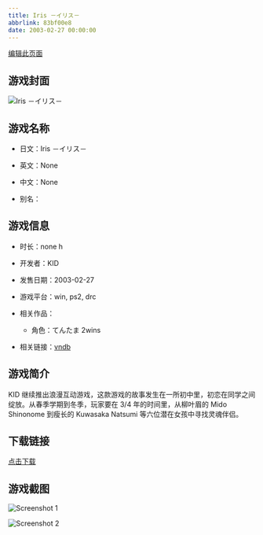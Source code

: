 ```yaml
---
title: Iris －イリス－
abbrlink: 83bf00e8
date: 2003-02-27 00:00:00
---
```

[编辑此页面](https://github.com/ACG-3/ADV3-source/blob/main/source/_posts/games/Iris%20%EF%BC%8D%E3%82%A4%E3%83%AA%E3%82%B9%EF%BC%8D.md)

## 游戏封面

![Iris －イリス－](https://pan.timero.xyz/d/onedrive/img_lib_001/Iris%20%EF%BC%8D%E3%82%A4%E3%83%AA%E3%82%B9%EF%BC%8D_cover.avif)


## 游戏名称

- 日文：Iris －イリス－
- 英文：None
- 中文：None

- 别名：


## 游戏信息

- 时长：none h
- 开发者：KID
- 发售日期：2003-02-27
- 游戏平台：win, ps2, drc
- 相关作品：
   - 角色：てんたま 2wins

- 相关链接：[vndb](https://vndb.org/v2312)


## 游戏简介

KID 继续推出浪漫互动游戏，这款游戏的故事发生在一所初中里，初恋在同学之间绽放。从春季学期到冬季，玩家要在 3/4 年的时间里，从柳叶眉的 Mido Shinonome 到瘦长的 Kuwasaka Natsumi 等六位潜在女孩中寻找灵魂伴侣。




## 下载链接

[点击下载](https://pan.timero.xyz/onedrive/adv_lib_001/Iris%20%EF%BC%8D%E3%82%A4%E3%83%AA%E3%82%B9%EF%BC%8D)


## 游戏截图


![Screenshot 1](https://pan.timero.xyz/d/onedrive/img_lib_001/Iris%20%EF%BC%8D%E3%82%A4%E3%83%AA%E3%82%B9%EF%BC%8D_Screenshot_1.avif)

![Screenshot 2](https://pan.timero.xyz/d/onedrive/img_lib_001/Iris%20%EF%BC%8D%E3%82%A4%E3%83%AA%E3%82%B9%EF%BC%8D_Screenshot_2.avif)

